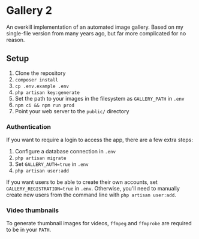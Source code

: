 # Gallery 2

An overkill implementation of an automated image gallery. Based on my single-file version from many years ago, but far more complicated for no reason.

## Setup

1. Clone the repository
2. `composer install`
3. `cp .env.example .env`
4. `php artisan key:generate`
5. Set the path to your images in the filesystem as `GALLERY_PATH` in `.env`
6. `npm ci && npm run prod`
7. Point your web server to the `public/` directory

### Authentication

If you want to require a login to access the app, there are a few extra steps:

1. Configure a database connection in `.env`
2. `php artisan migrate`
3. Set `GALLERY_AUTH=true` in `.env`
4. `php artisan user:add`

If you want users to be able to create their own accounts, set `GALLERY_REGISTRATION=true` in `.env`. Otherwise, you'll need to manually create new users from the command line with `php artisan user:add`.

### Video thumbnails

To generate thumbnail images for videos, `ffmpeg` and `ffmprobe` are required to be in your `PATH`.
